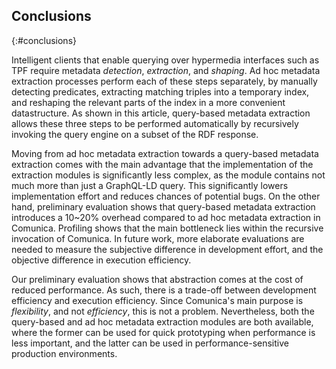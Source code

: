 ## Conclusions
{:#conclusions}

Intelligent clients that enable querying over hypermedia interfaces such as TPF
require metadata *detection*, *extraction*, and *shaping*.
Ad hoc metadata extraction processes perform each of these steps separately,
by manually detecting predicates,
extracting matching triples into a temporary index,
and reshaping the relevant parts of the index in a more convenient datastructure.
As shown in this article, query-based metadata extraction allows these three steps to be performed automatically
by recursively invoking the query engine on a subset of the RDF response.

Moving from ad hoc metadata extraction towards a query-based metadata extraction
comes with the main advantage that the implementation of the extraction modules
is significantly less complex, as the module contains not much more than just a GraphQL-LD query.
This significantly lowers implementation effort and reduces chances of potential bugs.
On the other hand, preliminary evaluation shows that query-based metadata extraction introduces a 10~20% overhead
compared to ad hoc metadata extraction in Comunica.
Profiling shows that the main bottleneck lies within the recursive invocation of Comunica.
In future work, more elaborate evaluations are needed to measure
the subjective difference in development effort,
and the objective difference in execution efficiency.

Our preliminary evaluation shows that abstraction comes at the cost of reduced performance.
As such, there is a trade-off between development efficiency and execution efficiency.
Since Comunica's main purpose is *flexibility*, and not *efficiency*, this is not a problem.
Nevertheless, both the query-based and ad hoc metadata extraction modules are both available,
where the former can be used for quick prototyping when performance is less important,
and the latter can be used in performance-sensitive production environments.

